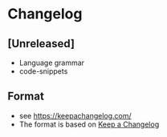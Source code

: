 # Changelog

## [Unreleased]
- Language grammar
- code-snippets

## Format
* see https://keepachangelog.com/
* The format is based on [Keep a Changelog](https://keepachangelog.com/en/1.0.0/)